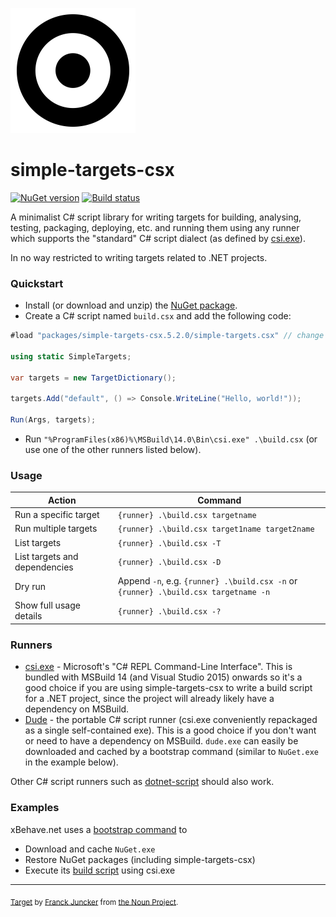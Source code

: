 ![Icon](/assets/simple-targets-csx.png)

# simple-targets-csx

[![NuGet version](https://img.shields.io/nuget/v/simple-targets-csx.svg?style=flat)](https://www.nuget.org/packages/simple-targets-csx) [![Build status](https://ci.appveyor.com/api/projects/status/cmkx89k0sj0h3ebw/branch/master?svg=true)](https://ci.appveyor.com/project/adamralph/simple-targets-csharp/branch/master)

A minimalist C# script library for writing targets for building, analysing, testing, packaging, deploying, etc. and running them using any runner which supports the "standard" C# script dialect (as defined by [csi.exe](https://msdn.microsoft.com/en-us/magazine/mt614271.aspx)).

In no way restricted to writing targets related to .NET projects.

### Quickstart

* Install (or download and unzip) the [NuGet package](https://www.nuget.org/packages/simple-targets-csx).
* Create a C# script named `build.csx` and add the following code:
```C#
#load "packages/simple-targets-csx.5.2.0/simple-targets.csx" // change the path as required

using static SimpleTargets;

var targets = new TargetDictionary();

targets.Add("default", () => Console.WriteLine("Hello, world!"));

Run(Args, targets);
```
* Run `"%ProgramFiles(x86)%\MSBuild\14.0\Bin\csi.exe" .\build.csx` (or use one of the other runners listed below).

### Usage

| Action                        | Command                                                                             |
|-------------------------------|-------------------------------------------------------------------------------------|
| Run a specific target         | `{runner} .\build.csx targetname`                                                   |
| Run multiple targets          | `{runner} .\build.csx target1name target2name`                                      |
| List targets                  | `{runner} .\build.csx -T`                                                           |
| List targets and dependencies | `{runner} .\build.csx -D`                                                           |
| Dry run                       | Append `-n`, e.g. `{runner} .\build.csx -n` or `{runner} .\build.csx targetname -n` |
| Show full usage details       | `{runner} .\build.csx -?`                                                           |

### Runners

* [csi.exe](https://msdn.microsoft.com/en-us/magazine/mt614271.aspx) - Microsoft's "C# REPL Command-Line Interface". This is bundled with MSBuild 14 (and Visual Studio 2015) onwards so it's a good choice if you are using simple-targets-csx to write a build script for a .NET project, since the project will already likely have a dependency on MSBuild.
* [Dude](https://github.com/adamralph/dude) - the portable C# script runner (csi.exe conveniently repackaged as a single self-contained exe). This is a good choice if you don't want or need to have a dependency on MSBuild. `dude.exe` can easily be downloaded and cached by a bootstrap command (similar to `NuGet.exe` in the example below).

Other C# script runners such as [dotnet-script](https://github.com/filipw/dotnet-script) should also work.

### Examples

xBehave.net uses a [bootstrap command](https://github.com/xbehave/xbehave.net/blob/dev/build.cmd) to

* Download and cache `NuGet.exe`
* Restore NuGet packages (including simple-targets-csx)
* Execute its [build script](https://github.com/xbehave/xbehave.net/blob/dev/build.csx) using csi.exe

---

<sub>[Target](https://thenounproject.com/term/target/345443) by [Franck Juncker](https://thenounproject.com/franckjuncker/) from [the Noun Project](https://thenounproject.com/).</sub>
